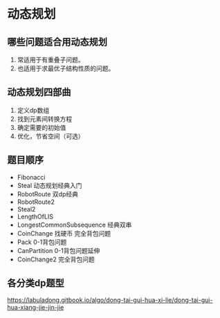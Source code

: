# 动态规划

## 哪些问题适合用动态规划
1. 常适用于有重叠子问题。
2. 也适用于求最优子结构性质的问题。

## 动态规划四部曲
1. 定义dp数组
2. 找到元素间转换方程
3. 确定需要的初始值
4. 优化，节省空间（可选）

## 题目顺序

* Fibonacci
* Steal           动态规划经典入门
* RobotRoute      双dp经典
* RobotRoute2
* Steal2
* LengthOfLIS
* LongestCommonSubsequence  经典双串
* CoinChange      找硬币  完全背包问题
* Pack            0-1背包问题
* CanPartition    0-1背包问题延伸
* CoinChange2     完全背包问题


## 各分类dp题型
https://labuladong.gitbook.io/algo/dong-tai-gui-hua-xi-lie/dong-tai-gui-hua-xiang-jie-jin-jie
